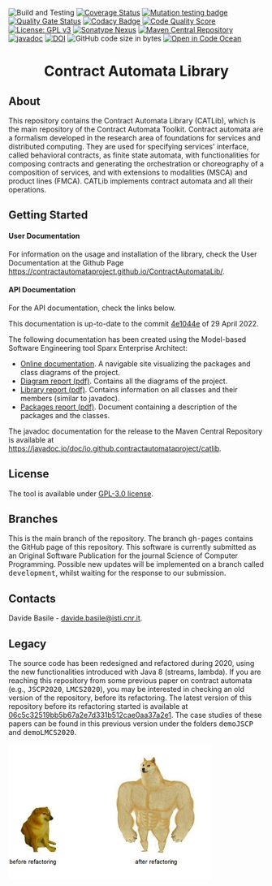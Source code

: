 ![Build and Testing](https://github.com/contractautomataproject/ContractAutomataLib/actions/workflows/build.yml/badge.svg)
[![Coverage Status](https://coveralls.io/repos/github/ContractAutomataProject/ContractAutomataLib/badge.svg?branch=main)](https://coveralls.io/github/ContractAutomataProject/ContractAutomataLib?branch=main)
 [![Mutation testing badge](https://img.shields.io/endpoint?style=flat&url=https%3A%2F%2Fbadge-api.stryker-mutator.io%2Fgithub.com%2Fcontractautomataproject%2FContractAutomataLib%2Fmain)](https://dashboard.stryker-mutator.io/reports/github.com/contractautomataproject/ContractAutomataLib/main)
[![Quality Gate Status](https://sonarcloud.io/api/project_badges/measure?project=ContractAutomataProject_ContractAutomataLib&metric=alert_status)](https://sonarcloud.io/summary/new_code?id=ContractAutomataProject_ContractAutomataLib)
[![Codacy Badge](https://app.codacy.com/project/badge/Grade/0f7dcd94be9141b1b64ef615edbb3991)](https://www.codacy.com/gh/contractautomataproject/ContractAutomataLib/dashboard?utm_source=github.com&amp;utm_medium=referral&amp;utm_content=contractautomataproject/ContractAutomataLib&amp;utm_campaign=Badge_Grade)
[![Code Quality Score](https://api.codiga.io/project/32018/score/svg)](https://app.codiga.io/public/project/32018/ContractAutomataLib/dashboard)
[![License: GPL v3](https://img.shields.io/badge/License-GPLv3-blue.svg)](https://www.gnu.org/licenses/gpl-3.0)
[![Sonatype Nexus](https://img.shields.io/nexus/r/io.github.contractautomataproject/catlib?server=https%3A%2F%2Fs01.oss.sonatype.org%2F)](https://s01.oss.sonatype.org/content/repositories/releases/io/github/contractautomataproject/catlib/)
[![Maven Central Repository](https://img.shields.io/maven-central/v/io.github.contractautomataproject/catlib)](https://repo1.maven.org/maven2/io/github/contractautomataproject/catlib/)
[![javadoc](https://javadoc.io/badge2/io.github.contractautomataproject/catlib/javadoc.svg)](https://javadoc.io/doc/io.github.contractautomataproject/catlib)
[![DOI](https://zenodo.org/badge/DOI/10.5281/zenodo.6704434.svg)](https://doi.org/10.5281/zenodo.6704434)
![GitHub code size in bytes](https://img.shields.io/github/languages/code-size/davidebasile/ContractAutomataLib)
[![Open in Code Ocean](https://codeocean.com/codeocean-assets/badge/open-in-code-ocean.svg)](https://codeocean.com/capsule/3787263/tree)
<!--[![GitHub issues](https://img.shields.io/github/issues/davidebasile/ContractAutomataLib)](https://github.com/davidebasile/ContractAutomataLib/issues)-->
<!--[![Code Grade](https://api.codiga.io/project/32018/status/svg)](https://app.codiga.io/public/project/32018/ContractAutomataLib/dashboard)-->
<!--a href="https://dashboard.stryker-mutator.io/reports/github.com/contractautomataproject/ContractAutomataLib/main">
<img src="https://raw.githubusercontent.com/contractautomataproject/ContractAutomataLib/gh-pages/doc/mutation_badge.svg" />
 </a-->

<h1 align=center>Contract Automata Library </h1>

<h2>About</h2>
This repository contains the Contract Automata Library (CATLib), which is the main repository of the Contract Automata Toolkit. 
Contract automata are a formalism developed in the research area of foundations for services and distributed computing.
They are used for specifying services' interface, called behavioral contracts, 
 as finite state automata, with functionalities for composing contracts and generating the 
 orchestration or choreography of a composition of services, and with extensions to modalities (MSCA) and product 
 lines (FMCA). 
 CATLib implements contract automata and all their operations.

<h2>Getting Started</h2>

<h4>User Documentation</h4>

For  information on the usage and installation of the library, check the User Documentation at the Github Page https://contractautomataproject.github.io/ContractAutomataLib/.

<h4> API Documentation</h4>

For the API documentation, check the links below.

This documentation is up-to-date to the commit <a href="https://github.com/contractautomataproject/ContractAutomataLib/tree/4e1044e4d4f0daf192f7e040d386a01153a4349e">4e1044e</a> of 29 April 2022.


The following documentation has  been created using the Model-based Software Engineering tool Sparx Enterprise Architect:
<ul>
  <li> <a href="https://contractautomataproject.github.io/ContractAutomataLib/site/index.htm">Online documentation</a>. A navigable site visualizing the packages and class diagrams of the project.
</li>
  <li><a href="https://contractautomataproject.github.io/ContractAutomataLib/doc/CAT_Lib_diagrams.pdf">Diagram report (pdf)</a>. Contains all the diagrams of the project. </li>
  <li><a href="https://contractautomataproject.github.io/ContractAutomataLib/doc/CAT_Lib_doc.pdf">Library report (pdf)</a>. Contains information on all classes and their members (similar to javadoc).</li>
  <li><a href="https://contractautomataproject.github.io/ContractAutomataLib/doc/CATLib_Packages.pdf">Packages report (pdf)</a>. Document containing a description of the packages and the classes.</li>
</ul> 

The javadoc documentation for the release to the Maven Central Repository is available at <a href="https://javadoc.io/doc/io.github.contractautomataproject/catlib">https://javadoc.io/doc/io.github.contractautomataproject/catlib</a>.

<h2>License</h2>
The tool is available under <a href="https://www.gnu.org/licenses/gpl-3.0">GPL-3.0 license</a>.


<h2>Branches</h2>
This is the main branch of the repository. 
The branch <tt>gh-pages</tt> contains the GitHub page of this repository. 
This software is currently submitted  as an Original Software Publication for the journal Science of Computer 
Programming. 
Possible new updates will be implemented on a branch called <tt>development</tt>, whilst waiting for 
the response to our submission. 

<h2>Contacts</h2>

Davide Basile - davide.basile@isti.cnr.it.


<h2>Legacy</h2> 

The source code has been redesigned and refactored during 2020, using the new functionalities introduced with Java 8 (streams, lambda).
If you are reaching this repository from some previous paper on contract automata (e.g., <tt>JSCP2020</tt>, <tt>LMCS2020</tt>), you may be interested in checking an old version of the repository, before its refactoring. 
The latest version of this repository before its refactoring started is available at  <a href="https://github.com/contractautomataproject/ContractAutomataLib/tree/06c5c32519bb5b67a2e7d331b512cae0aa37a2e1">06c5c32519bb5b67a2e7d331b512cae0aa37a2e1</a>. 
The case studies of these papers can be found in this previous version under the folders <tt>demoJSCP</tt> and <tt>demoLMCS2020</tt>.

<img src="https://raw.githubusercontent.com/contractautomataproject/ContractAutomataLib/gh-pages/doc/dog%20meme.jpg" width="400"/>
